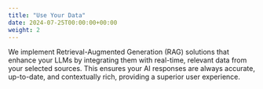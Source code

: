 ```yaml
---
title: "Use Your Data"
date: 2024-07-25T00:00:00+00:00
weight: 2
---
```



We implement Retrieval-Augmented Generation (RAG) solutions that enhance your LLMs by integrating them with real-time, relevant data from your selected sources. This ensures your AI responses are always accurate, up-to-date, and contextually rich, providing a superior user experience.